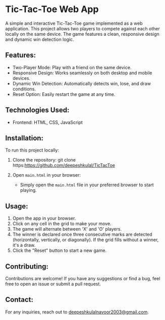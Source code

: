 Tic-Tac-Toe Web App
===================

A simple and interactive Tic-Tac-Toe game implemented as a web application. This project allows two players to compete against each other locally on the same device. The game features a clean, responsive design and dynamic win detection logic.

Features:
---------
- Two-Player Mode: Play with a friend on the same device.
- Responsive Design: Works seamlessly on both desktop and mobile devices.
- Dynamic Win Detection: Automatically detects win, lose, and draw conditions.
- Reset Option: Easily restart the game at any time.

Technologies Used:
------------------
- Frontend: HTML, CSS, JavaScript

Installation:
-------------
To run this project locally:

1. Clone the repository:
   git clone https:https://github.com/deepeshkulal/TicTacToe

2. Open `main.html` in your browser:
   - Simply open the `main.html` file in your preferred browser to start playing.

Usage:
------
1. Open the app in your browser.
2. Click on any cell in the grid to make your move.
3. The game will alternate between 'X' and 'O' players.
4. The winner is declared once three consecutive marks are detected (horizontally, vertically, or diagonally). If the grid fills without a winner, it's a draw.
5. Click the "Reset" button to start a new game.

Contributing:
-------------
Contributions are welcome! If you have any suggestions or find a bug, feel free to open an issue or submit a pull request.


Contact:
--------
For any inquiries, reach out to deepeshkulalnavoor2003@gmail.com.
